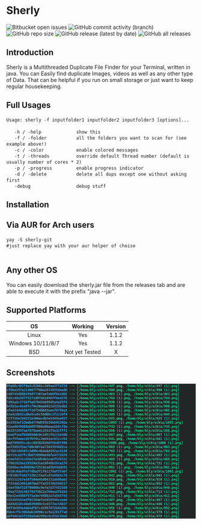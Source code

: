 # Sherly 

![Bitbucket open issues](https://img.shields.io/bitbucket/issues/BlyDoesCoding/Sherly?style=for-the-badge) ![GitHub commit activity (branch)](https://img.shields.io/github/commit-activity/m/BlyDoesCoding/Sherly?style=for-the-badge) ![GitHub repo size](https://img.shields.io/github/repo-size/BlyDoesCoding/Sherly?style=for-the-badge) ![GitHub release (latest by date)](https://img.shields.io/github/v/release/BlyDoesCoding/Sherly?style=for-the-badge) ![GitHub all releases](https://img.shields.io/github/downloads/BlyDoesCoding/Sherly/total?style=for-the-badge)

## Introduction
Sherly is a Multithreaded Duplicate File Finder for your Terminal, written in java. You can Easily find duplicate Images, videos as well as any other type of Data. That can be helpful if you run on small storage or just want to keep regular housekeeping.

## Full Usages
```console
Usage: sherly -f inputfolder1 inputfolder2 inputfolder3 [options]...
 
   -h / -help             show this
   -f / -folder           all the folders you want to scan for (see example above!)
   -c / -color            enable colored messages
   -t / -threads          override default Thread number (default is usually number of cores * 2)
   -p / -progress         enable progress indicator
   -d / -delete           delete all dups except one without asking first
   -debug                 debug stuff
```
## Installation
## Via AUR for Arch users

```console
yay -S sherly-git
#just replace yay with your aur helper of choise


```
## Any other OS
You can easily download the sherly.jar file from the releases tab and are able to execute it with the prefix "java --jar".


## Supported Platforms

| OS                |    Working     | Version |
| :----:            |:--------------:|:-------:|
| Linux             |      Yes       |  1.1.2  |
| Windows 10/11/8/7 |      Yes       |  1.1.2  |
| BSD               | Not yet Tested |    X    |

## Screenshots
![screenshot](https://github.com/BlyDoesCoding/Sherly/blob/master/Images/screenshot?raw=true)
